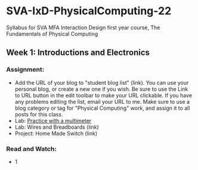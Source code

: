 # SVA-IxD-PhysicalComputing-22
Syllabus for SVA MFA Interaction Design first year course, The Fundamentals of Physical Computing

## Week 1: Introductions and Electronics

### Assignment:

- Add the URL of your blog to "student blog list" (link). You can use your personal blog, or create a new one if you wish. Be sure to use the Link to URL button in the edit toolbar to make your URL clickable. If you have any problems editing the list, email your URL to me. Make sure to use a blog category or tag for "Physical Computing" work, and assign it to all posts for this class.
- Lab: [Practice with a multimeter](https://viololahe.github.io/SVA-IxD-PhysicalComputing-22/Week-1/Practice-with-a-multimeter.html)
- Lab: Wires and Breadboards (link)
- Project: Home Made Switch (link)

### Read and Watch:
- 1
